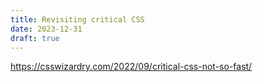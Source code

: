 ```yaml
---
title: Revisiting critical CSS
date: 2023-12-31
draft: true
---
```


<https://csswizardry.com/2022/09/critical-css-not-so-fast/>

